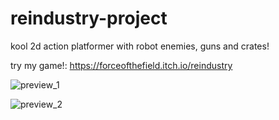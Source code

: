 # reindustry-project
kool 2d action platformer with robot enemies, guns and crates!

try my game!: https://forceofthefield.itch.io/reindustry

![preview_1](https://github.com/EndliztS/reindustry-project/assets/87404470/78edbbd9-9017-4a2b-bded-3ac5caa5fac6)

![preview_2](https://github.com/EndliztS/reindustry-project/assets/87404470/f51a96eb-08e6-4256-8e15-43e2fb7a89eb)
